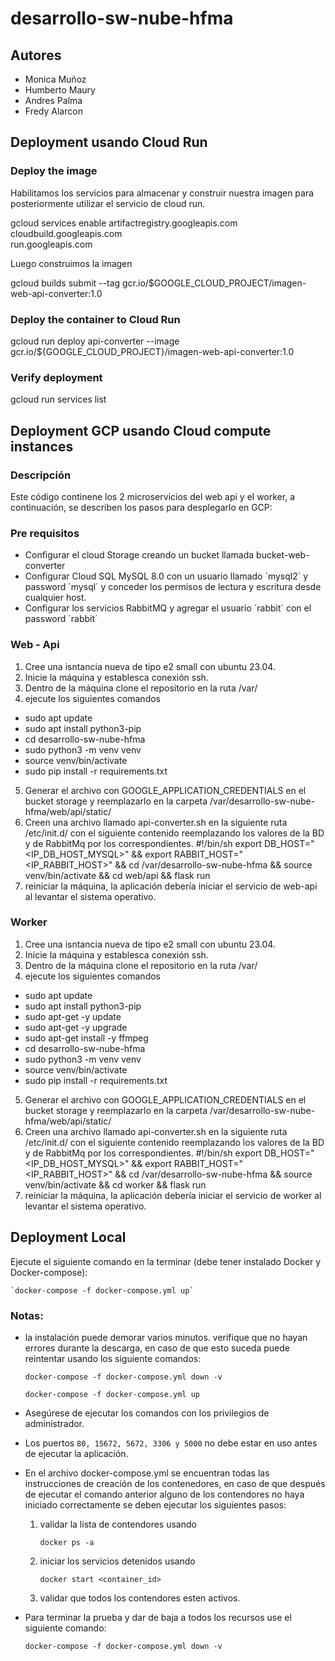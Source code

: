 # desarrollo-sw-nube-hfma

## Autores

- Monica Muñoz
- Humberto Maury
- Andres Palma
- Fredy Alarcon


## Deployment usando Cloud Run 

### Deploy the image

Habilitamos los servicios para almacenar y construir nuestra imagen para posteriormente utilizar el servicio de cloud run.

gcloud services enable artifactregistry.googleapis.com \
    cloudbuild.googleapis.com \
    run.googleapis.com

Luego construimos la imagen

gcloud builds submit --tag gcr.io/$GOOGLE_CLOUD_PROJECT/imagen-web-api-converter:1.0

### Deploy the container to Cloud Run

gcloud run deploy api-converter --image gcr.io/${GOOGLE_CLOUD_PROJECT}/imagen-web-api-converter:1.0

### Verify deployment

gcloud run services list

## Deployment GCP usando Cloud compute instances

### Descripción 

Este código continene los 2 microservicios del web api y el worker, a continuación, se describen los pasos para desplegarlo en GCP:

### Pre requisitos
- Configurar el cloud Storage creando un bucket llamada bucket-web-converter
- Configurar Cloud SQL MySQL 8.0 con un usuario llamado ´mysql2´ y password ´mysql´ y conceder los permisos de lectura y escritura desde cualquier host.
- Configurar los servicios RabbitMQ y agregar el usuario ´rabbit´ con el password ´rabbit´

### Web - Api
1. Cree una isntancia nueva de tipo e2 small con ubuntu 23.04.
2. Inicie la máquina y establesca conexión ssh.
3. Dentro de la máquina clone el repositorio en la ruta /var/
4. ejecute los siguientes comandos
- sudo apt update
- sudo apt install python3-pip
- cd desarrollo-sw-nube-hfma
- sudo python3 -m venv venv
- source venv/bin/activate
- sudo pip install -r requirements.txt
5. Generar el archivo con GOOGLE_APPLICATION_CREDENTIALS en el bucket storage y reemplazarlo en la carpeta /var/desarrollo-sw-nube-hfma/web/api/static/
6. Creen una archivo llamado api-converter.sh en la siguiente ruta  /etc/init.d/ con el siguiente contenido reemplazando los valores de la BD y de RabbitMq por los correspondientes.
#!/bin/sh
export DB_HOST="<IP_DB_HOST_MYSQL>" &&
export RABBIT_HOST="<IP_RABBIT_HOST>" &&
cd /var/desarrollo-sw-nube-hfma &&
source venv/bin/activate &&
cd web/api &&
flask run
7. reiniciar la máquina, la aplicación debería iniciar el servicio de web-api al levantar el sistema operativo.

### Worker
1. Cree una isntancia nueva de tipo e2 small con ubuntu 23.04.
2. Inicie la máquina y establesca conexión ssh.
3. Dentro de la máquina clone el repositorio en la ruta /var/
4. ejecute los siguientes comandos
- sudo apt update
- sudo apt install python3-pip
- sudo apt-get -y update
- sudo apt-get -y upgrade
- sudo apt-get install -y ffmpeg
- cd desarrollo-sw-nube-hfma
- sudo python3 -m venv venv
- source venv/bin/activate
- sudo pip install -r requirements.txt
5. Generar el archivo con GOOGLE_APPLICATION_CREDENTIALS en el bucket storage y reemplazarlo en la carpeta /var/desarrollo-sw-nube-hfma/web/api/static/
6. Creen una archivo llamado api-converter.sh en la siguiente ruta  /etc/init.d/ con el siguiente contenido reemplazando los valores de la BD y de RabbitMq por los correspondientes.
#!/bin/sh
export DB_HOST="<IP_DB_HOST_MYSQL>" &&
export RABBIT_HOST="<IP_RABBIT_HOST>" &&
cd /var/desarrollo-sw-nube-hfma &&
source venv/bin/activate &&
cd worker &&
flask run
7. reiniciar la máquina, la aplicación debería iniciar el servicio de worker al levantar el sistema operativo.


## Deployment Local

Ejecute el siguiente comando en la terminar (debe tener instalado Docker y Docker-compose):

    `docker-compose -f docker-compose.yml up`

### Notas: 

- la instalación puede demorar varios minutos. verifique que no hayan errores durante la descarga, en caso de que esto suceda puede reintentar usando los siguiente comandos:

    `docker-compose -f docker-compose.yml down -v`

    `docker-compose -f docker-compose.yml up`

- Asegúrese de ejecutar los comandos con los privilegios de administrador. 

- Los puertos `80, 15672, 5672, 3306 y 5000` no debe estar en uso antes de ejecutar la aplicación.

- En el archivo docker-compose.yml se encuentran todas las instrucciones de creación de los contenedores, en caso de que después de ejecutar el comando anterior alguno de los contendores no haya iniciado correctamente se deben ejecutar los siguientes pasos: 

    1. validar la lista de contendores usando 
        
        `docker ps -a`
    2. iniciar los servicios detenidos usando 
    
        `docker start <container_id>`
        
    3. validar que todos los contendores esten activos.

- Para terminar la prueba y dar de baja a todos los recursos use el siguiente comando:
    
    `docker-compose -f docker-compose.yml down -v`
